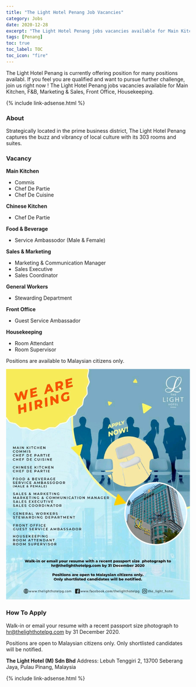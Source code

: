 ```yaml
---
title: "The Light Hotel Penang Job Vacancies" 
category: Jobs 
date: 2020-12-28
excerpt: "The Light Hotel Penang jobs vacancies available for Main Kitchen, F&B, Marketing & Sales, Front Office, Housekeeping." 
tags: [Penang] 
toc: true 
toc_label: TOC 
toc_icon: "fire" 
--- 
```


The Light Hotel Penang is currently offering position for many positions availabl. If you feel you are qualified and want to pursue further challenge, join us right now ! The Light Hotel Penang jobs vacancies available for Main Kitchen, F&B, Marketing & Sales, Front Office, Housekeeping.

{% include link-adsense.html %} 

### About
Strategically located in the prime business district, The Light Hotel Penang captures the buzz and vibrancy of local culture with its 303 rooms and suites.

### Vacancy
**Main Kitchen**
- Commis
- Chef De Partie
- Chef De Cuisine

**Chinese Kitchen**
- Chef De Partie

**Food & Beverage**
- Service Ambassodor (Male & Female)

**Sales & Marketing**
- Marketing & Communication Manager
- Sales Executive
- Sales Coordinator

**General Workers**
- Stewarding Department

**Front Office**
- Guest Service Ambassador

**Housekeeping**
- Room Attendant
- Room Supervisor

Positions are available to Malaysian citizens only.

![The Light Hotel Penang Jobs Vacancies!](/assets/images/2020-12/the-light-hotel-penang-jobs-vacancies.jpg "The Light Hotel Penang Jobs Vacancies")

### How To Apply
Walk-in or email your resume with a recent passport size photograph to hr@thelighthotelpg.com by 31 December 2020.

Positions are open to Malaysian citizens only. Only shortlisted candidates will be notified.

**The Light Hotel (M) Sdn Bhd**
Address: Lebuh Tenggiri 2, 13700 Seberang Jaya, Pulau Pinang, Malaysia

{% include link-adsense.html %} 